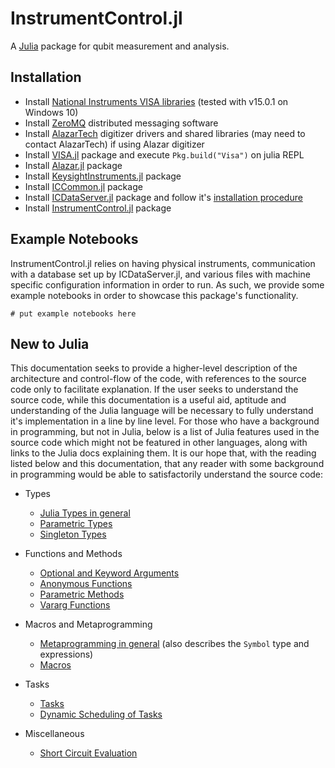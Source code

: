 InstrumentControl.jl
============

A [Julia](http://julialang.org) package for qubit measurement and analysis.

Installation
------------

+ Install [National Instruments VISA libraries](https://www.ni.com/visa/)
  (tested with v15.0.1 on Windows 10)
+ Install [ZeroMQ](http://zeromq.org/) distributed messaging software
+ Install [AlazarTech](http://www.alazartech.com) digitizer drivers and shared libraries
  (may need to contact AlazarTech) if using Alazar digitizer
+ Install [VISA.jl](http://www.github.com/painterqubits/VISA.jl) package and execute `Pkg.build("Visa")` on julia REPL
+ Install [Alazar.jl](http://www.github.com/painterqubits/Alazar.jl) package
+ Install [KeysightInstruments.jl](https://github.com/PainterQubits/KeysightInstruments.jl) package
+ Install [ICCommon.jl](https://github.com/PainterQubits/ICCommon.jl) package
+ Install [ICDataServer.jl](https://github.com/PainterQubits/ICDataServer.jl)
  package and follow it's [installation procedure](https://painterqubits.github.io/ICDataServer.jl/)
+ Install [InstrumentControl.jl](http://www.github.com/painterqubits/InstrumentControl.jl) package

Example Notebooks
-----------
InstrumentControl.jl relies on having physical instruments, communication
with a database set up by ICDataServer.jl, and various files with machine specific
configuration information in order to run. As such, we provide some example
notebooks in order to showcase this package's functionality.
```
# put example notebooks here
```

New to Julia
-----------
This documentation seeks to provide a higher-level description of the
architecture and control-flow of the code, with references to the source code only
to facilitate explanation. If the user seeks to understand the source code, while
this documentation is a useful aid, aptitude and understanding of the Julia language
will be necessary to fully understand it's implementation in a line by line level.
For those who have a background in programming, but not in Julia, below is a list
of Julia features used in the source code which might not be featured in other
languages, along with links to the Julia docs explaining them. It is our hope that,
with the reading listed below and this documentation, that any reader with some
background in programming would be able to satisfactorily understand the source code:

+ Types
    * [Julia Types in general](https://docs.julialang.org/en/stable/manual/types/)
    * [Parametric Types](https://docs.julialang.org/en/stable/manual/types/#Parametric-Types-1)
    * [Singleton Types](https://docs.julialang.org/en/stable/manual/types/#man-singleton-types-1)

+ Functions and Methods
    * [Optional and Keyword Arguments](https://docs.julialang.org/en/stable/manual/functions/#Optional-Arguments-1)
    * [Anonymous Functions](https://docs.julialang.org/en/stable/manual/functions/#man-anonymous-functions-1)
    * [Parametric Methods](https://docs.julialang.org/en/stable/manual/methods/#Parametric-Methods-1)
    * [Vararg Functions](https://docs.julialang.org/en/stable/manual/functions/#Varargs-Functions-1)

+ Macros and Metaprogramming
    * [Metaprogramming in general](https://docs.julialang.org/en/stable/manual/metaprogramming/) (also describes the `Symbol` type and expressions)
    * [Macros](https://docs.julialang.org/en/stable/manual/metaprogramming/#man-macros-1)

+ Tasks
    * [Tasks](https://docs.julialang.org/en/stable/manual/control-flow/#man-tasks-1)
    * [Dynamic Scheduling of Tasks](https://docs.julialang.org/en/stable/manual/parallel-computing/#Synchronization-With-Remote-References-1)

+ Miscellaneous
    * [Short Circuit Evaluation](https://docs.julialang.org/en/stable/manual/control-flow/#Short-Circuit-Evaluation-1)
